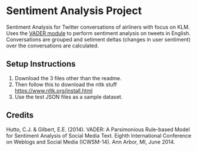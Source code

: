 # Sentiment Analysis Project
Sentiment Analysis for Twitter conversations of airliners with focus on KLM. Uses the [VADER module](https://github.com/cjhutto/vaderSentiment) to perform sentiment analysis on tweets in English. Conversations are grouped and setiment deltas (changes in user sentiment) over the conversations are calculated. 

## Setup Instructions
1. Download the 3 files other than the readme.
2. Then follow this to download the nltk stuff https://www.nltk.org/install.html
3. Use the test JSON files as a sample dataset.

## Credits
Hutto, C.J. & Gilbert, E.E. (2014). VADER: A Parsimonious Rule-based Model for Sentiment Analysis of Social Media Text. Eighth International Conference on Weblogs and Social Media (ICWSM-14). Ann Arbor, MI, June 2014.
